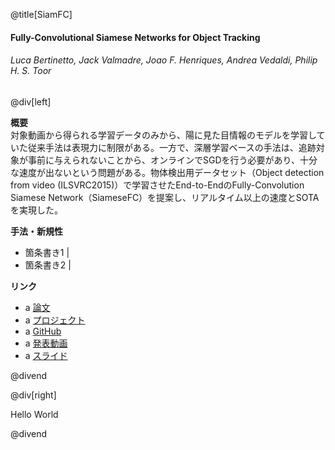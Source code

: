 @title[SiamFC]
#### Fully-Convolutional Siamese Networks for Object Tracking
###### Luca Bertinetto, Jack Valmadre, Joao F. Henriques, Andrea Vedaldi, Philip H. S. Toor

@div[left]

__概要__  
対象動画から得られる学習データのみから、陽に見た目情報のモデルを学習していた従来手法は表現力に制限がある。一方で、深層学習ベースの手法は、追跡対象が事前に与えられないことから、オンラインでSGDを行う必要があり、十分な速度が出ないという問題がある。物体検出用データセット（Object detection from video (ILSVRC2015)）で学習させたEnd-to-EndのFully-Convolution Siamese Network（SiameseFC）を提案し、リアルタイム以上の速度とSOTAを実現した。  

__手法・新規性__  

* 箇条書き1 |
* 箇条書き2 |

__リンク__  

* a [論文](https://arxiv.org/pdf/1606.09549.pdf)
* a [プロジェクト](https://www.robots.ox.ac.uk/~luca/siamese-fc.html)
* a [GitHub](https://github.com/bertinetto/cfnet)
* a [発表動画](https://youtu.be/jZoUalMMZ_0)
* a [スライド](https://pdfs.semanticscholar.org/presentation/4c91/827cceb97183c4d48ca09e1c7587577c8d54.pdf)

@divend

@div[right]

Hello World
<!-- ![](path/to/img =full) -->

@divend